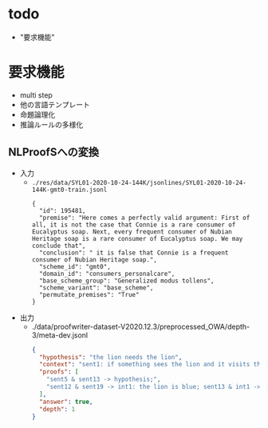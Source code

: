 # todo
* "要求機能"


# 要求機能
* multi step
* 他の言語テンプレート
* 命題論理化
* 推論ルールの多様化

## NLProofSへの変換

* 入力
    - `./res/data/SYL01-2020-10-24-144K/jsonlines/SYL01-2020-10-24-144K-gmt0-train.jsonl`
        ```
        {
          "id": 195481,
          "premise": "Here comes a perfectly valid argument: First of all, it is not the case that Connie is a rare consumer of Eucalyptus soap. Next, every frequent consumer of Nubian Heritage soap is a rare consumer of Eucalyptus soap. We may conclude that",
          "conclusion": " it is false that Connie is a frequent consumer of Nubian Heritage soap.",
          "scheme_id": "gmt0",
          "domain_id": "consumers_personalcare",
          "base_scheme_group": "Generalized modus tollens",
          "scheme_variant": "base_scheme",
          "permutate_premises": "True"
        }
        ```
* 出力
    * ./data/proofwriter-dataset-V2020.12.3/preprocessed_OWA/depth-3/meta-dev.jsonl
        ```json
        {
          "hypothesis": "the lion needs the lion",
          "context": "sent1: if something sees the lion and it visits the lion then it is young sent2: the lion visits the cow sent3: the lion is nice sent4: if something needs the cow then the cow visits the lion sent5: the lion is blue sent6: the lion sees the cow sent7: the cow visits the lion sent8: if something is blue and it needs the lion then it sees the lion sent9: the cow is cold sent10: the cow is young sent11: if something sees the lion then it is cold sent12: the lion needs the cow sent13: if something is blue then it needs the lion sent14: if something visits the cow and the cow needs the lion then the cow sees the lion sent15: the cow needs the lion sent16: the cow is kind sent17: the lion is kind sent18: the cow sees the lion sent19: if something needs the cow then it is blue sent20: if something is young then it needs the lion",
          "proofs": [
            "sent5 & sent13 -> hypothesis;",
            "sent12 & sent19 -> int1: the lion is blue; sent13 & int1 -> hypothesis;"
          ],
          "answer": true,
          "depth": 1
        }
        ```



